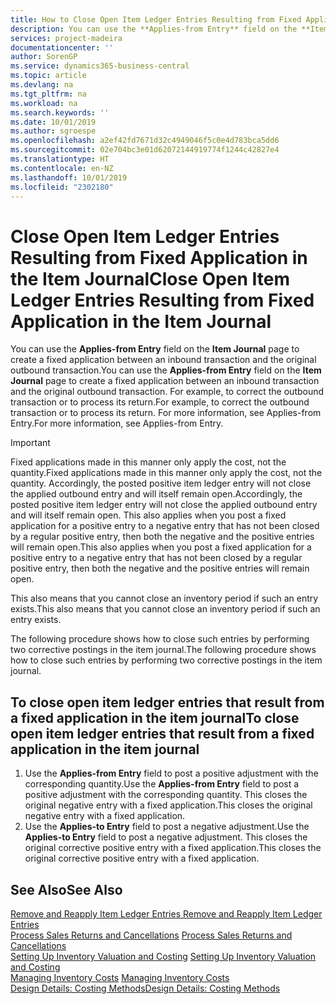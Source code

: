 ```yaml
---
title: How to Close Open Item Ledger Entries Resulting from Fixed Application in the Item Journal | Microsoft Docs
description: You can use the **Applies-from Entry** field on the **Item Journal** page to create a fixed application between an inbound transaction and the original outbound transaction. For example, to correct the outbound transaction or to process its return.
services: project-madeira
documentationcenter: ''
author: SorenGP
ms.service: dynamics365-business-central
ms.topic: article
ms.devlang: na
ms.tgt_pltfrm: na
ms.workload: na
ms.search.keywords: ''
ms.date: 10/01/2019
ms.author: sgroespe
ms.openlocfilehash: a2ef42fd7671d32c4949046f5c0e4d783bca5dd6
ms.sourcegitcommit: 02e704bc3e01d62072144919774f1244c42827e4
ms.translationtype: HT
ms.contentlocale: en-NZ
ms.lasthandoff: 10/01/2019
ms.locfileid: "2302180"
---
```

# <a name="close-open-item-ledger-entries-resulting-from-fixed-application-in-the-item-journal"></a><span data-ttu-id="e08cf-104">Close Open Item Ledger Entries Resulting from Fixed Application in the Item Journal</span><span class="sxs-lookup"><span data-stu-id="e08cf-104">Close Open Item Ledger Entries Resulting from Fixed Application in the Item Journal</span></span>
<span data-ttu-id="e08cf-105">You can use the **Applies-from Entry** field on the **Item Journal** page to create a fixed application between an inbound transaction and the original outbound transaction.</span><span class="sxs-lookup"><span data-stu-id="e08cf-105">You can use the **Applies-from Entry** field on the **Item Journal** page to create a fixed application between an inbound transaction and the original outbound transaction.</span></span> <span data-ttu-id="e08cf-106">For example, to correct the outbound transaction or to process its return.</span><span class="sxs-lookup"><span data-stu-id="e08cf-106">For example, to correct the outbound transaction or to process its return.</span></span> <span data-ttu-id="e08cf-107">For more information, see Applies-from Entry.</span><span class="sxs-lookup"><span data-stu-id="e08cf-107">For more information, see Applies-from Entry.</span></span>  

> [!IMPORTANT]  
>  <span data-ttu-id="e08cf-108">Fixed applications made in this manner only apply the cost, not the quantity.</span><span class="sxs-lookup"><span data-stu-id="e08cf-108">Fixed applications made in this manner only apply the cost, not the quantity.</span></span> <span data-ttu-id="e08cf-109">Accordingly, the posted positive item ledger entry will not close the applied outbound entry and will itself remain open.</span><span class="sxs-lookup"><span data-stu-id="e08cf-109">Accordingly, the posted positive item ledger entry will not close the applied outbound entry and will itself remain open.</span></span> <span data-ttu-id="e08cf-110">This also applies when you post a fixed application for a positive entry to a negative entry that has not been closed by a regular positive entry, then both the negative and the positive entries will remain open.</span><span class="sxs-lookup"><span data-stu-id="e08cf-110">This also applies when you post a fixed application for a positive entry to a negative entry that has not been closed by a regular positive entry, then both the negative and the positive entries will remain open.</span></span>  
>   
>  <span data-ttu-id="e08cf-111">This also means that you cannot close an inventory period if such an entry exists.</span><span class="sxs-lookup"><span data-stu-id="e08cf-111">This also means that you cannot close an inventory period if such an entry exists.</span></span>  

<span data-ttu-id="e08cf-112">The following procedure shows how to close such entries by performing two corrective postings in the item journal.</span><span class="sxs-lookup"><span data-stu-id="e08cf-112">The following procedure shows how to close such entries by performing two corrective postings in the item journal.</span></span>  

## <a name="to-close-open-item-ledger-entries-that-result-from-a-fixed-application-in-the-item-journal"></a><span data-ttu-id="e08cf-113">To close open item ledger entries that result from a fixed application in the item journal</span><span class="sxs-lookup"><span data-stu-id="e08cf-113">To close open item ledger entries that result from a fixed application in the item journal</span></span>  

1.  <span data-ttu-id="e08cf-114">Use the **Applies-from Entry** field to post a positive adjustment with the corresponding quantity.</span><span class="sxs-lookup"><span data-stu-id="e08cf-114">Use the **Applies-from Entry** field to post a positive adjustment with the corresponding quantity.</span></span> <span data-ttu-id="e08cf-115">This closes the original negative entry with a fixed application.</span><span class="sxs-lookup"><span data-stu-id="e08cf-115">This closes the original negative entry with a fixed application.</span></span>  
2.  <span data-ttu-id="e08cf-116">Use the **Applies-to Entry** field to post a negative adjustment.</span><span class="sxs-lookup"><span data-stu-id="e08cf-116">Use the **Applies-to Entry** field to post a negative adjustment.</span></span> <span data-ttu-id="e08cf-117">This closes the original corrective positive entry with a fixed application.</span><span class="sxs-lookup"><span data-stu-id="e08cf-117">This closes the original corrective positive entry with a fixed application.</span></span>  

## <a name="see-also"></a><span data-ttu-id="e08cf-118">See Also</span><span class="sxs-lookup"><span data-stu-id="e08cf-118">See Also</span></span>  
[<span data-ttu-id="e08cf-119"> Remove and Reapply Item Ledger Entries</span><span class="sxs-lookup"><span data-stu-id="e08cf-119"> Remove and Reapply Item Ledger Entries</span></span>](finance-how-to-remove-and-reapply-item-entries.md)  
 <span data-ttu-id="e08cf-120">[Process Sales Returns and Cancellations](sales-how-process-sales-returns-cancellations.md) </span><span class="sxs-lookup"><span data-stu-id="e08cf-120">[Process Sales Returns and Cancellations](sales-how-process-sales-returns-cancellations.md) </span></span>  
 <span data-ttu-id="e08cf-121">[Setting Up Inventory Valuation and Costing](finance-set-up-inventory-valuation-and-costing.md) </span><span class="sxs-lookup"><span data-stu-id="e08cf-121">[Setting Up Inventory Valuation and Costing](finance-set-up-inventory-valuation-and-costing.md) </span></span>  
 <span data-ttu-id="e08cf-122">[Managing Inventory Costs](finance-manage-inventory-costs.md) </span><span class="sxs-lookup"><span data-stu-id="e08cf-122">[Managing Inventory Costs](finance-manage-inventory-costs.md) </span></span>  
 [<span data-ttu-id="e08cf-123">Design Details: Costing Methods</span><span class="sxs-lookup"><span data-stu-id="e08cf-123">Design Details: Costing Methods</span></span>](design-details-costing-methods.md)
